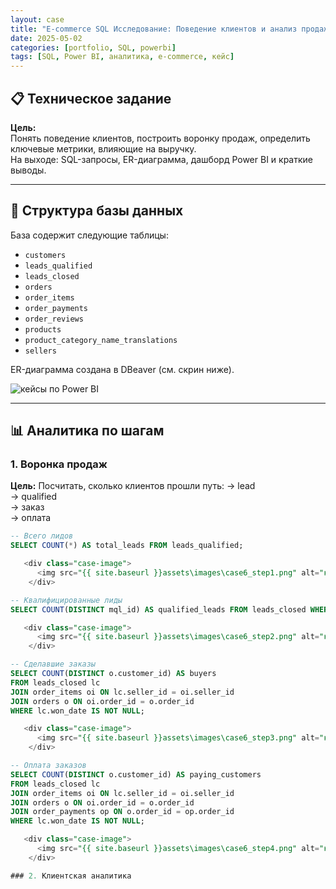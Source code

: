 ```yaml
---
layout: case
title: "E-commerce SQL Исследование: Поведение клиентов и анализ продаж"
date: 2025-05-02
categories: [portfolio, SQL, powerbi]
tags: [SQL, Power BI, аналитика, e-commerce, кейс]
---
```



## 📋 Техническое задание

**Цель:**  
Понять поведение клиентов, построить воронку продаж, определить ключевые метрики, влияющие на выручку.  
На выходе: SQL-запросы, ER-диаграмма, дашборд Power BI и краткие выводы.

---

## 🧩 Структура базы данных

База содержит следующие таблицы:

- `customers`
- `leads_qualified`
- `leads_closed`
- `orders`
- `order_items`
- `order_payments`
- `order_reviews`
- `products`
- `product_category_name_translations`
- `sellers`

ER-диаграмма создана в DBeaver (см. скрин ниже).

   <div class="case-image">
      <img src="{{ site.baseurl }}assets\images\case6_diagramm.png" alt="кейсы по Power BI" class="img-fluid">
    </div>

---

## 📊 Аналитика по шагам

### 1. Воронка продаж

**Цель:** Посчитать, сколько клиентов прошли путь:
→ lead  
→ qualified  
→ заказ  
→ оплата

```sql
-- Всего лидов
SELECT COUNT(*) AS total_leads FROM leads_qualified;

   <div class="case-image">
      <img src="{{ site.baseurl }}assets\images\case6_step1.png" alt="кейсы по Power BI" class="img-fluid">
    </div>

-- Квалифицированные лиды
SELECT COUNT(DISTINCT mql_id) AS qualified_leads FROM leads_closed WHERE won_date IS NOT NULL;

   <div class="case-image">
      <img src="{{ site.baseurl }}assets\images\case6_step2.png" alt="кейсы по Power BI" class="img-fluid">
    </div>

-- Сделавшие заказы
SELECT COUNT(DISTINCT o.customer_id) AS buyers
FROM leads_closed lc
JOIN order_items oi ON lc.seller_id = oi.seller_id
JOIN orders o ON oi.order_id = o.order_id
WHERE lc.won_date IS NOT NULL;

   <div class="case-image">
      <img src="{{ site.baseurl }}assets\images\case6_step3.png" alt="кейсы по Power BI" class="img-fluid">
    </div>

-- Оплата заказов
SELECT COUNT(DISTINCT o.customer_id) AS paying_customers
FROM leads_closed lc
JOIN order_items oi ON lc.seller_id = oi.seller_id
JOIN orders o ON oi.order_id = o.order_id
JOIN order_payments op ON o.order_id = op.order_id
WHERE lc.won_date IS NOT NULL;

   <div class="case-image">
      <img src="{{ site.baseurl }}assets\images\case6_step4.png" alt="кейсы по Power BI" class="img-fluid">
    </div>

### 2. Клиентская аналитика



